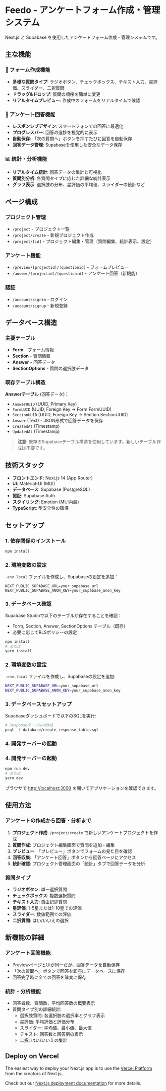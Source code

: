 # Feedo - アンケートフォーム作成・管理システム

Next.js と Supabase を使用したアンケートフォーム作成・管理システムです。

## 主な機能

### 📝 フォーム作成機能
- **多様な質問タイプ**: ラジオボタン、チェックボックス、テキスト入力、星評価、スライダー、二択質問
- **ドラッグ&ドロップ**: 質問の順序を簡単に変更
- **リアルタイムプレビュー**: 作成中のフォームをリアルタイムで確認

### 📱 アンケート回答機能
- **レスポンシブデザイン**: スマートフォンでの回答に最適化
- **プログレスバー**: 回答の進捗を視覚的に表示
- **自動保存**: 「次の質問へ」ボタンを押すたびに回答を自動保存
- **回答データ管理**: Supabaseを使用した安全なデータ保存

### 📊 統計・分析機能
- **リアルタイム統計**: 回答データの集計と可視化
- **質問別分析**: 各質問タイプに応じた詳細な統計表示
- **グラフ表示**: 選択肢の分布、星評価の平均値、スライダーの統計など

## ページ構成

### プロジェクト管理
- `/project` - プロジェクト一覧
- `/project/create` - 新規プロジェクト作成
- `/project/[id]` - プロジェクト編集・管理（質問編集、統計表示、設定）

### アンケート機能
- `/preview/[projectid]/[questionid]` - フォームプレビュー
- `/answer/[projectid]/[questionid]` - アンケート回答（新機能）

### 認証
- `/account/signin` - ログイン
- `/account/signup` - 新規登録

## データベース構造

### 主要テーブル
- **Form** - フォーム情報
- **Section** - 質問情報  
- **Answer** - 回答データ
- **SectionOptions** - 質問の選択肢データ

### 既存テーブル構造

**Answerテーブル** (回答データ)：
- `AnswerUUID` (UUID, Primary Key)
- `FormUUID` (UUID, Foreign Key → Form.FormUUID)  
- `SectionUUID` (UUID, Foreign Key → Section.SectionUUID)
- `Answer` (Text) - JSON形式で回答データを保存
- `CreatedAt` (Timestamp)
- `UpdatedAt` (Timestamp)

> **注意**: 既存のSupabaseテーブル構造を使用しています。新しいテーブル作成は不要です。

## 技術スタック

- **フロントエンド**: Next.js 14 (App Router)
- **UI**: Material-UI (MUI)
- **データベース**: Supabase (PostgreSQL)
- **認証**: Supabase Auth
- **スタイリング**: Emotion (MUI内蔵)
- **TypeScript**: 型安全性の確保

## セットアップ

### 1. 依存関係のインストール

```bash
npm install
```

### 2. 環境変数の設定

`.env.local` ファイルを作成し、Supabaseの設定を追加：

```env
NEXT_PUBLIC_SUPABASE_URL=your_supabase_url
NEXT_PUBLIC_SUPABASE_ANON_KEY=your_supabase_anon_key
```

### 3. データベース確認

Supabase Studioで以下のテーブルが存在することを確認：
- Form, Section, Answer, SectionOptions テーブル（既存）
- 必要に応じてRLSポリシーの設定

```bash
npm install
# または
yarn install
```

### 2. 環境変数の設定

`.env.local` ファイルを作成し、Supabaseの設定を追加:

```bash
NEXT_PUBLIC_SUPABASE_URL=your_supabase_url
NEXT_PUBLIC_SUPABASE_ANON_KEY=your_supabase_anon_key
```

### 3. データベースセットアップ

Supabaseダッシュボードで以下のSQLを実行:

```bash
# Responseテーブルの作成
psql -f database/create_response_table.sql
```

### 4. 開発サーバーの起動

### 4. 開発サーバーの起動

```bash
npm run dev
# または
yarn dev
```

ブラウザで [http://localhost:3000](http://localhost:3000) を開いてアプリケーションを確認できます。

## 使用方法

### アンケートの作成から回答・分析まで

1. **プロジェクト作成**: `/project/create` で新しいアンケートプロジェクトを作成
2. **質問作成**: プロジェクト編集画面で質問を追加・編集
3. **プレビュー**: 「プレビュー」ボタンでフォームの見た目を確認
4. **回答収集**: 「アンケート回答」ボタンから回答ページにアクセス
5. **統計確認**: プロジェクト管理画面の「統計」タブで回答データを分析

### 質問タイプ

- **ラジオボタン**: 単一選択質問
- **チェックボックス**: 複数選択質問  
- **テキスト入力**: 自由記述質問
- **星評価**: 1-5星または1-10星での評価
- **スライダー**: 数値範囲での評価
- **二択質問**: はい/いいえの選択

## 新機能の詳細

### アンケート回答機能
- PreviewページとUIが同一だが、回答データを自動保存
- 「次の質問へ」ボタンで回答を即座にデータベースに保存
- 回答完了時に全ての回答を確実に保存

### 統計・分析機能
- 回答者数、質問数、平均回答数の概要表示
- 質問タイプ別の詳細統計:
  - 選択肢質問: 各選択肢の選択率とグラフ表示
  - 星評価: 平均評価と評価分布
  - スライダー: 平均値、最小値、最大値
  - テキスト: 回答数と回答例の表示
  - 二択: はい/いいえの集計

## Deploy on Vercel

The easiest way to deploy your Next.js app is to use the [Vercel Platform](https://vercel.com/new?utm_medium=default-template&filter=next.js&utm_source=create-next-app&utm_campaign=create-next-app-readme) from the creators of Next.js.

Check out our [Next.js deployment documentation](https://nextjs.org/docs/app/building-your-application/deploying) for more details.
